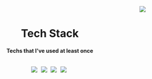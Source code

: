 <p align = "right"><img src="https://capsule-render.vercel.app/api?type=slice&color=gradient&height=300&section=header&text=Taewoong Moon&fontSize=70&fontAlignY=60" /></p>
<p align = "center">
<h1 align = "center"> Tech Stack </h1>
<h4 align = "center"> Techs that I've used at least once
<h2>
<p align = "center">
<img src="https://img.shields.io/badge/JavaScript-F7DF1E?style=plastic&logo=JavaScript&logoColor=white"/>&nbsp;
<img src="https://img.shields.io/badge/Python-3776AB?style=plastic&logo=Python&logoColor=white"/>&nbsp;
<img src="https://img.shields.io/badge/MongoDB-47A24B?style=plastic&logo=MongoDB&logoColor=white"/>&nbsp;
<img src="https://img.shields.io/badge/MongoDB-47A24B?style=plastic&logo=MongoDB&logoColor=white"/>&nbsp;

</p>



